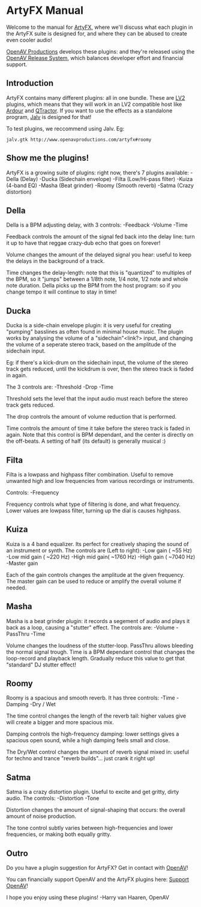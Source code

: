 ArtyFX Manual
==============
Welcome to the manual for
[ArtyFX](http://www.openavproductions.com/artyfx),
where we'll discuss what each plugin in the ArtyFX
suite is designed for, and where they can be abused to create even cooler audio!

[OpenAV Productions](http://www.openavproductions.com) develops
these plugins: and they're released using the
[OpenAV Release System](http://www.openavproductions.com/release),
which balances developer effort and financial support.

Introduction
------------
ArtyFX contains many different plugins: all in one bundle. These are
[LV2](http://www.lv2plug.in/) plugins,
which means that they will work in an LV2 compatible host like
[Ardour](http://www.ardour.org) and
[QTractor](http://www.qtractor.sf.net).
If you want to use the effects as a standalone program,
[Jalv](http://drobilla.net/software/jalv/) is designed for that!

To test plugins, we reccommend using Jalv. Eg:
```
jalv.gtk http://www.openavproductions.com/artyfx#roomy
```


Show me the plugins!
--------------------
ArtyFX is a growing suite of plugins: right now, there's 7 plugins available:
-Della    (Delay)
-Ducka    (Sidechain envelope)
-Filta    (Low/Hi-pass filter)
-Kuiza    (4-band EQ)
-Masha    (Beat grinder)
-Roomy    (Smooth reverb)
-Satma    (Crazy distortion)

Della
-----
Della is a BPM adjusting delay, with 3 controls:
-Feedback
-Volume
-Time

Feedback controls the amount of the signal fed back into the delay line: turn it
up to have that reggae crazy-dub echo that goes on forever!

Volume changes the amount of the delayed signal you hear: useful to keep the
delays in the background of a track.

Time changes the delay-length: note that this is "quantized" to multiples of the
BPM, so it "jumps" between a 1/8th note, 1/4 note, 1/2 note and whole note duration.
Della picks up the BPM from the host program: so if you change tempo it will
continue to stay in time!


Ducka
-----
Ducka is a side-chain envelope plugin: it is very useful for creating "pumping"
basslines as often found in minimal house music. The plugin works by analysing
the volume of a "sidechain"<link?> input, and changing the volume of a seperate
stereo track, based on the amplitude of the sidechain input.

Eg: if there's a kick-drum on the sidechain input, the volume of the stereo
track gets reduced, until the kickdrum is over, then the stereo track is faded
in again.

The 3 controls are:
-Threshold
-Drop
-Time

Threshold sets the level that the input audio must reach before the stereo track
gets reduced.

The drop controls the amount of volume reduction that is performed.

Time controls the amount of time it take before the stereo track is faded in
again. Note that this control is BPM dependant, and the center is directly on
the off-beats. A setting of half (its default) is generally musical :)


Filta
-----
Filta is a lowpass and highpass filter combination. Useful to remove unwanted
high and low frequencies from various recordings or instruments.

Controls:
-Frequency

Frequency controls what type of filtering is done, and what frequency. Lower
values are lowpass filter, turning up the dial is causes highpass.


Kuiza
-----
Kuiza is a 4 band equalizer. Its perfect for creatively shaping the sound of an
instrument or synth. The controls are (Left to right):
-Low gain     (   ~55 Hz)
-Low mid gain (  ~220 Hz)
-High mid gain( ~1760 Hz)
-High gain    ( ~7040 Hz)
-Master gain

Each of the gain controls changes the amplitude at the given frequency.
The master gain can be used to reduce or amplify the overall volume if needed.


Masha
-----
Masha is a beat grinder plugin: it records a segement of audio and plays it
back as a loop, causing a "stutter" effect. The controls are:
-Volume
-PassThru
-Time

Volume changes the loudness of the stutter-loop.
PassThru allows bleeding the normal signal trough.
Time is a BPM dependant control that changes the loop-record and playback length.
Gradually reduce this value to get that "standard" DJ stutter effect!


Roomy
-----
Roomy is a spacious and smooth reverb. It has three controls:
-Time
-Damping
-Dry / Wet

The time control changes the length of the reverb tail: higher values give will
create a bigger and more spacious mix.

Damping controls the high-frequency damping: lower settings gives a spacious
open sound, while a high damping feels small and close.

The Dry/Wet control changes the amount of reverb signal mixed in: useful for
techno and trance "reverb builds"... just crank it right up!


Satma
-----
Satma is a crazy distortion plugin. Useful to excite and get gritty, dirty audio.
The controls:
-Distortion
-Tone

Distortion changes the amount of signal-shaping that occurs: the overall
amount of noise production.

The tone control subtly varies between high-frequencies and lower frequencies,
or making both equally gritty.



Outro
------
Do you have a plugin suggestion for ArtyFX? Get in contact with
[OpenAV](http://www.openavproductions.com/contact)!

You can financially support OpenAV and the ArtyFX plugins here:
[Support OpenAV](http://www.openavproductions.com/support)!

I hope you enjoy using these plugins!
  -Harry van Haaren, OpenAV


